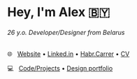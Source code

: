 # Hey, I'm Alex :belarus:


###### 26 y.o. Developer/Designer from Belarus
:globe_with_meridians:   [Website](https://holov.in) • [Linked.in](https://linkedin.com/in/holovin) • [Habr.Carrer](https://career.habr.com/holovin) • [CV](https://holovin.notion.site/CV-de5647ea49054fe1906add66680c12c1)

:computer:   [Code/Projects](PROJECTS.md) • [Design portfolio](https://holovin.notion.site/51f2717c04504117b54868785347ae22)
